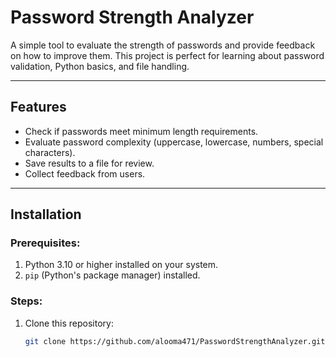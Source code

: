 # Password Strength Analyzer

A simple tool to evaluate the strength of passwords and provide feedback on how to improve them. This project is perfect for learning about password validation, Python basics, and file handling.

---

## Features
- Check if passwords meet minimum length requirements.
- Evaluate password complexity (uppercase, lowercase, numbers, special characters).
- Save results to a file for review.
- Collect feedback from users.

---

## Installation
### Prerequisites:
1. Python 3.10 or higher installed on your system.
2. `pip` (Python's package manager) installed.

### Steps:
1. Clone this repository:
   ```bash
   git clone https://github.com/alooma471/PasswordStrengthAnalyzer.git

